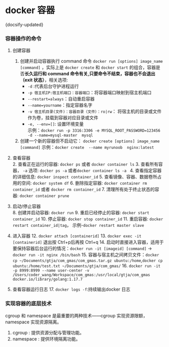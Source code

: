 # docker 容器
{docsify-updated}

### 容器操作的命令

1. 创建容器  
	1. 创建并启动容器执行 command 命令 `docker run [options] image_name [command]` ，实际上是 `docker create` 和 `docker start` 的组合，容器是否**长久运行和 command 命令有关,只要命令不结束，容器也不会退出（exit 状态）**，相关选项:
		+ `-d` :代表后台守护进程运行
		+ `-p 宿主机IP:宿主机端口：容器端口`：将容器端口映射到宿主机端口
		+ `--restart=always`：自动重启容器
		+ `--name=yourname`：指定容器名字
		+ `-v 宿主机目录(文件)：容器目录（文件）：ro|rw`： 将宿主机的目录或文件作为卷，挂载到容器对应目录或文件
		+ `-e, --env=[]`: 设置环境变量  
	示例：`docker run -p 3316:3306 -e MYSQL_ROOT_PASSWORD=123456 -d --name=mysql-master  mysql`
	1. 创建一个新的容器但不启动它： `docker create [options] image_name [command]` 示例：`docker create  --name myrunoob  nginx:latest`

2. 查看容器  
	2. 查看正在运行的容器: `docker ps` 或者 `docker container ls`
	3. 查看所有容器， `-a` 选项: `docker ps -a` 或者`docker container ls -a `
	4. 查看指定容器的详细信息: `docker inspect container_id`
	5. 查看镜像、容器、数据卷所占用的空间: `docker system df`
	6. 删除指定容器: `docker container rm container_id` 或者 `docker rm container_id`
	7. 清理所有处于终止状态的容器: `docker container prune` 

3. 启动/停止容器  
	8. 创建并启动容器: `docker run`
	9. 重启已经停止的容器: `docker start container_id`
	10. 停止容器: `docker stop container_id` 
	11. 重启容器: `docker restart container_id|tag`，  示例-`docker restart master slave`

4. 进入容器
	12. `docker attach [containerid]`
	13. `docker exec -it [containerid]` 退出按 Ctrl+p后再按 Ctrl+q
	14. 启动时直接进入容器，适用于要保持容器后台运行的情况：`docker run -it [imageid] [command]` -> `docker run -it nginx /bin/bash`
	15. 容器与宿主机之间拷贝文件：`docker cp ~/Documents/gtja/com_gmas/com_gmas.tar.gz ubuntu:/home`,`docker cp ubuntu:/home/test.txt ~/Documents/gtja/com_gmas/`
	16. `docker run -it -p 8999:8999 --name user-center -v /Users/coder_wang/Workspace/com_gmas:/usr/local/gtja/com_gmas  docker.io/library/golang:1.17.7`

5. 查看容器运行日志
	17. `docker logs -f`:持续输出docker 日志

### 实现容器的底层技术
cgroup 和 namespace 是最重要的两种技术——cgroup 实现资源限额，namespace 实现资源隔离。

1. cgroup : 提供资源分配与管理功能。
2. namespace : 提供环境隔离功能。
